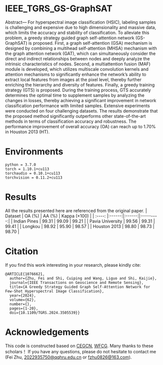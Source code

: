 # IEEE_TGRS_GS-GraphSAT
Abstract— For hyperspectral image classification (HSIC), labeling samples is challenging and expensive due to high dimensionality and massive data, which limits the accuracy and stability of classification. 
To alleviate this problem, a greedy strategy guided graph self-attention network (GS-GraphSAT) is proposed. 
First, a graph self-attention (GSA) mechanism is designed by combining a multihead self-attention (MHSA) mechanism with the graph attention network (GAT), which can simultaneously consider the direct and indirect relationships between nodes and deeply analyze the intrinsic characteristics of nodes. 
Second, a multiattention fusion (MAF) module is developed, which utilizes multiscale convolution kernels and attention mechanisms to significantly enhance the network’s ability to extract local features from images at the pixel level, thereby further enriching the hierarchy and diversity of features.
Finally, a greedy training strategy (GTS) is proposed. 
During the training process, GTS accurately determines the optimal time to supplement samples by analyzing the changes in losses, thereby achieving a significant improvement in network classification performance with limited samples. 
Extensive experiments were conducted on four challenging datasets. 
The results demonstrate that the proposed method significantly outperforms other state-of-the-art methods in terms of classification accuracy and robustness. 
The performance improvement of overall accuracy (OA) can reach up to 1.70% in Houston 2013 (HT). 

# Environments
```
python = 3.7.0
torch = 1.10.1+cu113
torchaudio = 0.10.1+cu113
torchvision = 0.11.2+cu113
```
# Results
All the results presented here are referenced from the original paper.
| Dataset | OA (%) | AA (%) | Kappa (×100) |
| :----: |:------:|:------:|:---------:|
| Indian Pines  | 99.31  | 99.09  |   99.21   |
| Pavia University  | 99.56  | 99.31  |   99.41   |
| Longkou  | 98.92  | 95.90  |   98.57   |
| Houston 2013  | 98.80  | 98.73  |   98.70   |

# Citation
If you find this work interesting in your research, please kindly cite:
```
@ARTICLE{10766621,
  author={Zhu, Fei and Shi, Cuiping and Wang, Liguo and Shi, Kaijie},
  journal={IEEE Transactions on Geoscience and Remote Sensing}, 
  title={A Greedy Strategy Guided Graph Self-Attention Network for Few-Shot Hyperspectral Image Classification}, 
  year={2024},
  volume={62},
  number={},
  pages={1-20},
  doi={10.1109/TGRS.2024.3505539}}
```

# Acknowledgements
This code is constructed based on [CEGCN](https://github.com/qichaoliu/CNN_Enhanced_GCN), [WFCG](https://github.com/quanweiliu/WFCG). Many thanks to these scholars！
If you have any questions, please do not hesitate to contact me (Fei Zhu, 2022935750@qqhru.edu.cn or fzhu0826@163.com).
